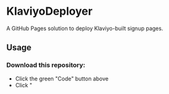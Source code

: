 # KlaviyoDeployer
A GitHub Pages solution to deploy Klaviyo-built signup pages.

## Usage
### Download this repository:
- Click the green "Code" button above
- Click "
